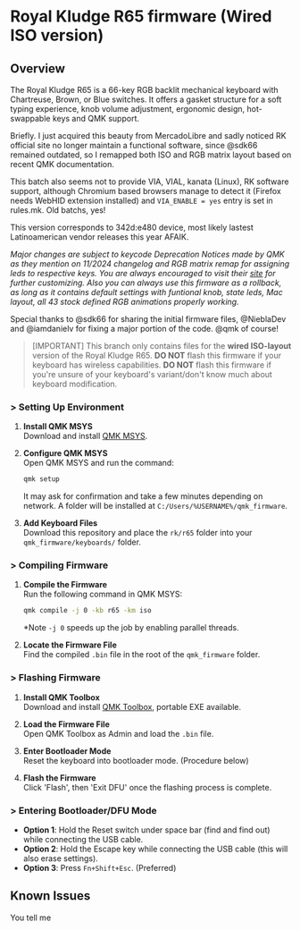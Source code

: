 # Royal Kludge R65 firmware (Wired ISO version)

## Overview

The Royal Kludge R65 is a 66-key RGB backlit mechanical keyboard with Chartreuse, Brown, or Blue switches. It offers a gasket structure for a soft typing experience, knob volume adjustment, ergonomic design, hot-swappable keys and QMK support.

Briefly.
I just acquired this beauty from MercadoLibre and sadly noticed RK official site no longer maintain a functional software, since @sdk66 remained outdated, so I remapped both ISO and RGB matrix layout based on recent QMK documentation. 

This batch also seems not to provide VIA, VIAL, kanata (Linux), RK software support, although Chromium based browsers manage to detect it (Firefox needs WebHID extension installed) and ```VIA_ENABLE = yes``` entry is set in rules.mk. Old batchs, yes!

This version corresponds to 342d:e480 device, most likely lastest Latinoamerican vendor releases this year AFAIK.

*Major changes are subject to keycode Deprecation Notices made by QMK as they mention on 11/2024 changelog and RGB matrix remap for assigning leds to respective keys. You are always encouraged to visit their [site](https://docs.qmk.fm/) for further customizing. Also you can always use this firmware as a rollback, as long as it contains default settings with funtional knob, state leds, Mac layout, all 43 stock defined RGB animations properly working.*

Special thanks to @sdk66 for sharing the initial firmware files, @NieblaDev and @iamdanielv for fixing a major portion of the code. @qmk of course!

> [IMPORTANT] 
> This branch only contains files for the **wired ISO-layout** version of the Royal Kludge R65.
> **DO NOT** flash this firmware if your keyboard has wireless capabilities.
> **DO NOT** flash this firmware if you're unsure of your keyboard's variant/don't know much about keyboard modification.

### > Setting Up Environment

1. **Install QMK MSYS**  
   Download and install [QMK MSYS](https://msys.qmk.fm).

2. **Configure QMK MSYS**  
   Open QMK MSYS and run the command:  
   ```bash
   qmk setup
   ```
   It may ask for confirmation and take a few minutes depending on network.
   A folder will be installed at `C:/Users/%USERNAME%/qmk_firmware`.

3. **Add Keyboard Files**  
   Download this repository and place the `rk/r65` folder into your `qmk_firmware/keyboards/` folder.

### > Compiling Firmware

1. **Compile the Firmware**  
   Run the following command in QMK MSYS:  
   ```bash
   qmk compile -j 0 -kb r65 -km iso
   ```
   *Note ```-j 0``` speeds up the job by enabling parallel threads.
   
2. **Locate the Firmware File**  
   Find the compiled `.bin` file in the root of the `qmk_firmware` folder.

### > Flashing Firmware

1. **Install QMK Toolbox**  
   Download and install [QMK Toolbox](https://github.com/qmk/qmk_toolbox/releases), portable EXE available.

2. **Load the Firmware File**  
   Open QMK Toolbox as Admin and load the `.bin` file.

3. **Enter Bootloader Mode**  
   Reset the keyboard into bootloader mode. (Procedure below)

4. **Flash the Firmware**  
   Click 'Flash', then 'Exit DFU' once the flashing process is complete.

### > Entering Bootloader/DFU Mode

- **Option 1**: Hold the Reset switch under space bar (find and find out) while connecting the USB cable.
- **Option 2**: Hold the Escape key while connecting the USB cable (this will also erase settings).
- **Option 3**: Press `Fn+Shift+Esc`. (Preferred)

## Known Issues

You tell me
